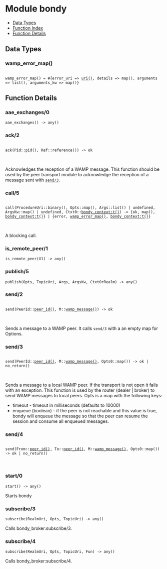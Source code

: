 

# Module bondy #
* [Data Types](#types)
* [Function Index](#index)
* [Function Details](#functions)

<a name="types"></a>

## Data Types ##


<a name="wamp_error_map()"></a>


### wamp_error_map() ###


<pre><code>
wamp_error_map() = #{error_uri =&gt; <a href="#type-uri">uri()</a>, details =&gt; map(), arguments =&gt; list(), arguments_kw =&gt; map()}
</code></pre>


<a name="functions"></a>

## Function Details ##

<a name="aae_exchanges-0"></a>

### aae_exchanges/0 ###

`aae_exchanges() -> any()`

<a name="ack-2"></a>

### ack/2 ###

<pre><code>
ack(Pid::pid(), Ref::reference()) -&gt; ok
</code></pre>
<br />

Acknowledges the reception of a WAMP message. This function should be used by
the peer transport module to acknowledge the reception of a message sent with
[`send/3`](#send-3).

<a name="call-5"></a>

### call/5 ###

<pre><code>
call(ProcedureUri::binary(), Opts::map(), Args::list() | undefined, ArgsKw::map() | undefined, Ctxt0::<a href="bondy_context.md#type-t">bondy_context:t()</a>) -&gt; {ok, map(), <a href="bondy_context.md#type-t">bondy_context:t()</a>} | {error, <a href="#type-wamp_error_map">wamp_error_map()</a>, <a href="bondy_context.md#type-t">bondy_context:t()</a>}
</code></pre>
<br />

A blocking call.

<a name="is_remote_peer-1"></a>

### is_remote_peer/1 ###

`is_remote_peer(X1) -> any()`

<a name="publish-5"></a>

### publish/5 ###

`publish(Opts, TopicUri, Args, ArgsKw, CtxtOrRealm) -> any()`

<a name="send-2"></a>

### send/2 ###

<pre><code>
send(PeerId::<a href="#type-peer_id">peer_id()</a>, M::<a href="#type-wamp_message">wamp_message()</a>) -&gt; ok
</code></pre>
<br />

Sends a message to a WAMP peer.
It calls `send/3` with a an empty map for Options.

<a name="send-3"></a>

### send/3 ###

<pre><code>
send(PeerId::<a href="#type-peer_id">peer_id()</a>, M::<a href="#type-wamp_message">wamp_message()</a>, Opts0::map()) -&gt; ok | no_return()
</code></pre>
<br />

Sends a message to a local WAMP peer.
If the transport is not open it fails with an exception.
This function is used by the router (dealer | broker) to send WAMP messages
to local peers.
Opts is a map with the following keys:

* timeout - timeout in milliseconds (defaults to 10000)
* enqueue (boolean) - if the peer is not reachable and this value is true,
bondy will enqueue the message so that the peer can resume the session and
consume all enqueued messages.

<a name="send-4"></a>

### send/4 ###

<pre><code>
send(From::<a href="#type-peer_id">peer_id()</a>, To::<a href="#type-peer_id">peer_id()</a>, M::<a href="#type-wamp_message">wamp_message()</a>, Opts0::map()) -&gt; ok | no_return()
</code></pre>
<br />

<a name="start-0"></a>

### start/0 ###

`start() -> any()`

Starts bondy

<a name="subscribe-3"></a>

### subscribe/3 ###

`subscribe(RealmUri, Opts, TopicUri) -> any()`

Calls bondy_broker:subscribe/3.

<a name="subscribe-4"></a>

### subscribe/4 ###

`subscribe(RealmUri, Opts, TopicUri, Fun) -> any()`

Calls bondy_broker:subscribe/4.

